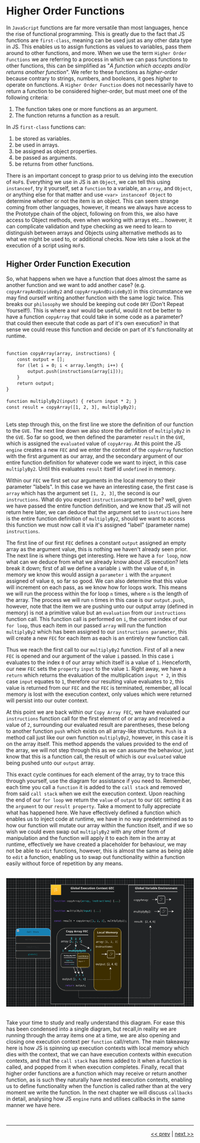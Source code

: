 # Higher Order Functions

In `JavaScript` functions are far more versatile than most languages, hence the rise of functional programming. This is greatly due to the fact that JS functions are `first-class`, meaning can be used just as any other data type in JS. This enables us to assign functions as values to variables, pass them around to other functions, and more. When we use the term `Higher Order Functions` we are referring to a process in which we can pass functions to other functions, this can be simplified as "<em>A function which accepts and/or returns another function</em>". We refer to these functions as <em>higher-order</em> because contrary to strings, numbers, and booleans, it goes <em>higher</em> to operate on functions. A `Higher Order Function` does not necessarily have to return a function to be considered higher-order, but must meet one of the following criteria:

1. The function takes one or more functions as an argument.
2. The function returns a function as a result.

In JS `first-class` functions can:

1. be stored as variables.
2. be used in arrays.
3. be assigned as object properties.
4. be passed as arguments.
5. be returns from other functions.

There is an important concept to grasp prior to us delving into the execution of `HoF`s. Everything we use in JS is an `Object`, we can tell this using `instanceof`, try it yourself, set a `function` to a variable, an `array`, and `Object`, or anything else for that matter and use `<var> instanceof Object` to determine whether or not the item is an object. This can seem strange coming from other languages, however, it means we always have access to the Prototype chain of the object, following on from this, we also have access to Object methods, even when working with arrays etc... however, it can complicate validation and type checking as we need to learn to distinguish between arrays and Objects using alternative methods as to what we might be used to, or additional checks. Now lets take a look at the execution of a script using `HoF`s.

## Higher Order Function Execution

So, what happens when we have a function that does almost the same as another function and we want to add another case? (e.g. `copyArrayAndDivideBy2` and `copyArrayAndDivideBy3`) in this circumstance we may find ourself writing another function with the same logic twice. This breaks our `philosophy` we should be keeping out code `DRY` (Don't Repeat Yourself!). This is where a `HoF` would be useful, would it not be better to have a function `copyArray` that could take in some code as a parameter? that could then execute that code as part of it's own execution? in that sense we could reuse this function and decide on part of it's functionality at runtime.

<pre>
<code>
function copyArray(array, instructions) {
    const output = [];
    for (let i = 0; i < array.length; i++) {
        output.push(instructions(array[i]));
    }
    return output;
}

function multiplyBy2(input) { return input * 2; }
const result = copyArray([1, 2, 3], multiplyBy2);
</code>
</pre>

Lets step through this, on the first line we store the definition of our function to the `GVE`. The next line down we also store the definition of `multiplyBy2` in the `GVE`. So far so good, we then defined the parameter `result` in the `GVE`, which is assigned the `evaluated` value of `copyArray`. At this point the JS `engine` creates a new `FEC` and we enter the context of the `copyArray` function with the first argument as our array, and the secondary argument of our entire function definition for whatever code we want to inject, in this case `multiplyBy2`. Until this evaluates `result` itself id `undefined` in memory.

Within our `FEC` we first set our arguments in the local memory to their parameter "labels". In this case we have an interesting case, the first case is `array` which has the argument set `[1, 2, 3]`, the second is our `instructions`. What do you expect `instructions`argument to be? well, given we have passed the entire function definition, and we know that JS will not return here later, we can deduce that the argument set to `instructions` here is the entire function definition of `multiplyBy2`, should we want to access this function we must now call it via it's assigned "label" (parameter name) `instructions`.

The first line of our first `FEC` defines a constant `output` assigned an empty array as the argument value, this is nothing we haven't already seen prior. The next line is where things get interesting. Here we have a `for loop`, now what can we deduce from what we already know about JS execution? lets break it down; first of all we define a variable `i` with the value of `0`, in memory we know this would assign a `parameter` `i` with the `argument` assigned of value `0`, so far so good. We can also determine that this value will increment on each pass, as we know how for loops work. This means we will run the process within the for loop `n` times, where `n` is the length of the array. The process we will run `n` times in this case is our `output.push`, however, note that the item we are pushing unto our output array (defined in memory) is not a primitive value but an `evaluation` from our `instructions` function call. This function call is performed on `i`, the current index of our `for loop`, thus each item in our passed `array` will run the function `multiplyBy2` which has been assigned to our `instructions parameter`, this will create a new `FEC` for each item as each is an entirely new function call.

Thus we reach the first call to our `multiplyBy2` function. First of all a new `FEC` is opened and our argument of the value `i` passed. In this case `i` evaluates to the index `0` of our array which itself is a value of `1`. Henceforth, our new `FEC` sets the `property` `input` to the value `1`. Right away, we have a `return` which returns the evaluation of the multiplication `input * 2`, in this case `input` equates to `1`, therefore our resulting value evaluates to `2`, this value is returned from our `FEC` and the `FEC` is terminated, remember, all local memory is lost with the execution context, only values which were returned will persist into our outer context.

At this point we are back within our `Copy Array FEC`, we have evaluated our `instructions` function call for the first element of or array and received a value of `2`, surrounding our evaluated result are parentheses, these belong to another function `push` which exists on all array-like structures. `Push` is a method call just like our own function `multiplyBy2`, however, in this case it is on the array itself. This method appends the values provided to the end of the array, we will not step through this as we can assume the behaviour, just know that this is a function call, the result of which is our `evaluated` value being pushed unto our `output` array.

This exact cycle continues for each element of the array, try to trace this through yourself, use the diagram for assistance if you need to. Remember, each time you call a `function` it is added to the `call stack` and removed from said `call stack` when we exit the execution context. Upon reaching the end of our `for loop` we return the `value` of `output` to our `GEC` setting it as the `argument` to our `result property`. Take a moment to fully appreciate what has happened here. We have effectively defined a function which enables us to inject code at runtime, we have in no way predetermined as to how our function will mutate our array within the function itself, and if we so wish we could even swap out `multiplyBy2` with any other form of manipulation and the function will apply it to each item in the array at runtime, effectively we have created a placeholder for behaviour, we may not be able to `edit` functions, however, this is almost the same as being able to `edit` a function, enabling us to swap out functionality within a function easily without force of repetition by any means.

<br />

<div align="center">

<img src="../images/HOCExecutionContext.png">

</div>

<br />

Take your time to study and really understand this diagram. For ease this has been condensed into a single diagram, but recall,in reality we are running through the array items one at a time, we are also opening and closing one execution context per `function` call/return. The main takeaway here is how JS is spinning up execution contexts with local memory which dies with the context, that we can have execution contexts within execution contexts, and that the `call stack` has items added to it when a function is called, and popped from it when execution completes. Finally, recall that higher order functions are a function which may receive or return another function, as is such they naturally have nested execution contexts, enabling us to define functionality when the function is called rather than at the very moment we write the function. In the next chapter we will discuss `callbacks` in detail, analysing how JS `engine` runs and utilises callbacks in the same manner we have here.

<br />

___

<div align="right">

[<< prev](./6_jsexecution.md) | [next >>](./)